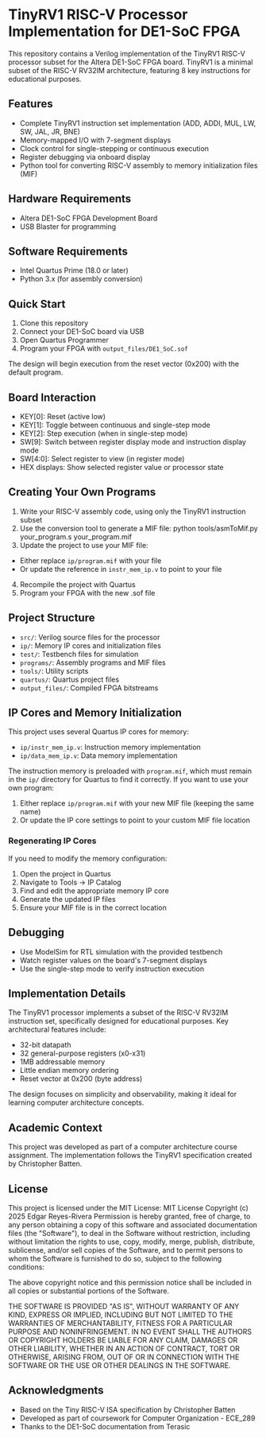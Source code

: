 # TinyRV1 RISC-V Processor Implementation for DE1-SoC FPGA

This repository contains a Verilog implementation of the TinyRV1 RISC-V processor subset for the Altera DE1-SoC FPGA board. TinyRV1 is a minimal subset of the RISC-V RV32IM architecture, featuring 8 key instructions for educational purposes.

## Features

- Complete TinyRV1 instruction set implementation (ADD, ADDI, MUL, LW, SW, JAL, JR, BNE)
- Memory-mapped I/O with 7-segment displays
- Clock control for single-stepping or continuous execution
- Register debugging via onboard display
- Python tool for converting RISC-V assembly to memory initialization files (MIF)

## Hardware Requirements

- Altera DE1-SoC FPGA Development Board
- USB Blaster for programming

## Software Requirements

- Intel Quartus Prime (18.0 or later)
- Python 3.x (for assembly conversion)

## Quick Start

1. Clone this repository
2. Connect your DE1-SoC board via USB
3. Open Quartus Programmer
4. Program your FPGA with `output_files/DE1_SoC.sof`

The design will begin execution from the reset vector (0x200) with the default program.

## Board Interaction

- KEY[0]: Reset (active low)
- KEY[1]: Toggle between continuous and single-step mode
- KEY[2]: Step execution (when in single-step mode)
- SW[9]: Switch between register display mode and instruction display mode
- SW[4:0]: Select register to view (in register mode)
- HEX displays: Show selected register value or processor state

## Creating Your Own Programs

1. Write your RISC-V assembly code, using only the TinyRV1 instruction subset
2. Use the conversion tool to generate a MIF file: python tools/asmToMif.py your_program.s your_program.mif
3. Update the project to use your MIF file:
- Either replace `ip/program.mif` with your file
- Or update the reference in `instr_mem_ip.v` to point to your file
4. Recompile the project with Quartus
5. Program your FPGA with the new .sof file

## Project Structure

- `src/`: Verilog source files for the processor
- `ip/`: Memory IP cores and initialization files
- `test/`: Testbench files for simulation
- `programs/`: Assembly programs and MIF files
- `tools/`: Utility scripts
- `quartus/`: Quartus project files
- `output_files/`: Compiled FPGA bitstreams

## IP Cores and Memory Initialization

This project uses several Quartus IP cores for memory:
- `ip/instr_mem_ip.v`: Instruction memory implementation
- `ip/data_mem_ip.v`: Data memory implementation

The instruction memory is preloaded with `program.mif`, which must remain in the `ip/` directory for Quartus to find it correctly. If you want to use your own program:

1. Either replace `ip/program.mif` with your new MIF file (keeping the same name)
2. Or update the IP core settings to point to your custom MIF file location

### Regenerating IP Cores

If you need to modify the memory configuration:
1. Open the project in Quartus
2. Navigate to Tools → IP Catalog
3. Find and edit the appropriate memory IP core
4. Generate the updated IP files
5. Ensure your MIF file is in the correct location

## Debugging

- Use ModelSim for RTL simulation with the provided testbench
- Watch register values on the board's 7-segment displays
- Use the single-step mode to verify instruction execution

## Implementation Details

The TinyRV1 processor implements a subset of the RISC-V RV32IM instruction set, specifically designed for educational purposes. Key architectural features include:

- 32-bit datapath
- 32 general-purpose registers (x0-x31)
- 1MB addressable memory
- Little endian memory ordering
- Reset vector at 0x200 (byte address)

The design focuses on simplicity and observability, making it ideal for learning computer architecture concepts.

## Academic Context

This project was developed as part of a computer architecture course assignment. The implementation follows the TinyRV1 specification created by Christopher Batten.

## License

This project is licensed under the MIT License:
MIT License
Copyright (c) 2025 Edgar Reyes-Rivera
Permission is hereby granted, free of charge, to any person obtaining a copy
of this software and associated documentation files (the "Software"), to deal
in the Software without restriction, including without limitation the rights
to use, copy, modify, merge, publish, distribute, sublicense, and/or sell
copies of the Software, and to permit persons to whom the Software is
furnished to do so, subject to the following conditions:

The above copyright notice and this permission notice shall be included in all
copies or substantial portions of the Software.

THE SOFTWARE IS PROVIDED "AS IS", WITHOUT WARRANTY OF ANY KIND, EXPRESS OR
IMPLIED, INCLUDING BUT NOT LIMITED TO THE WARRANTIES OF MERCHANTABILITY,
FITNESS FOR A PARTICULAR PURPOSE AND NONINFRINGEMENT. IN NO EVENT SHALL THE
AUTHORS OR COPYRIGHT HOLDERS BE LIABLE FOR ANY CLAIM, DAMAGES OR OTHER
LIABILITY, WHETHER IN AN ACTION OF CONTRACT, TORT OR OTHERWISE, ARISING FROM,
OUT OF OR IN CONNECTION WITH THE SOFTWARE OR THE USE OR OTHER DEALINGS IN THE
SOFTWARE.

## Acknowledgments

- Based on the Tiny RISC-V ISA specification by Christopher Batten
- Developed as part of coursework for Computer Organization - ECE_289
- Thanks to the DE1-SoC documentation from Terasic